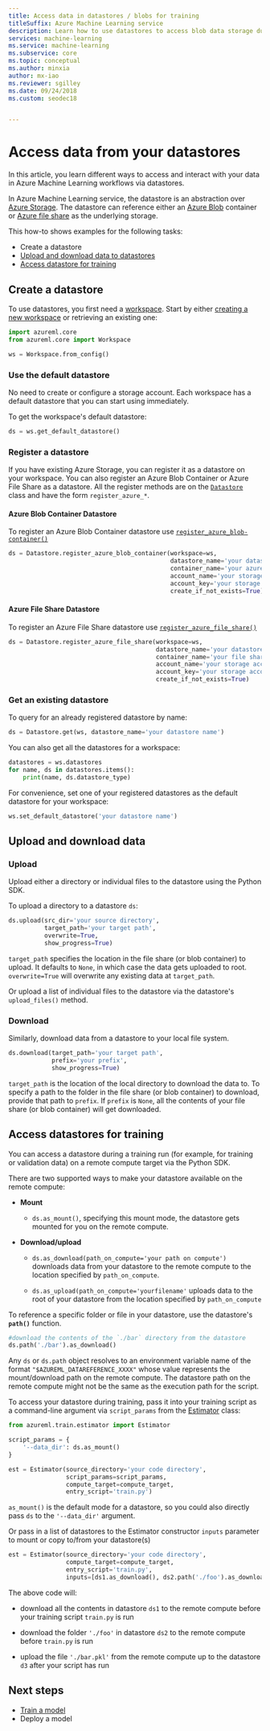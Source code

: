 ```yaml
---
title: Access data in datastores / blobs for training
titleSuffix: Azure Machine Learning service
description: Learn how to use datastores to access blob data storage during training with Azure Machine Learning service
services: machine-learning
ms.service: machine-learning
ms.subservice: core
ms.topic: conceptual
ms.author: minxia
author: mx-iao
ms.reviewer: sgilley
ms.date: 09/24/2018
ms.custom: seodec18


---
```


# Access data from your datastores
In this article, you learn different ways to access and interact with your data in Azure Machine Learning workflows via datastores.

In Azure Machine Learning service, the datastore is an abstraction over [Azure Storage](https://docs.microsoft.com/azure/storage/common/storage-introduction). The datastore can reference either an [Azure Blob](https://docs.microsoft.com/azure/storage/blobs/storage-blobs-introduction) container or [Azure file share](https://docs.microsoft.com/azure/storage/files/storage-files-introduction) as the underlying storage. 

This how-to shows examples for the following tasks: 
* Create a datastore
* [Upload and download data to datastores](#upload-and-download-data)
* [Access datastore for training](#access-datastores-for-training)

## Create a datastore
To use datastores, you first need a [workspace](concept-azure-machine-learning-architecture.md#workspace). Start by either [creating a new workspace](quickstart-create-workspace-with-python.md) or retrieving an existing one:

```Python
import azureml.core
from azureml.core import Workspace

ws = Workspace.from_config()
```

### Use the default datastore
No need to create or configure a storage account.  Each workspace has a default datastore that you can start using immediately.

To get the workspace's default datastore:
```Python
ds = ws.get_default_datastore()
```

### Register a datastore
If you have existing Azure Storage, you can register it as a datastore on your workspace. You can also register an Azure Blob Container or Azure File Share as a datastore. All the register methods are on the [`Datastore`](https://docs.microsoft.com/python/api/azureml-core/azureml.core.datastore(class)?view=azure-ml-py) class and have the form `register_azure_*`.

#### Azure Blob Container Datastore
To register an Azure Blob Container datastore use [`register_azure_blob-container()`](https://docs.microsoft.com/python/api/azureml-core/azureml.core.datastore(class)?view=azure-ml-py#register-azure-blob-container-workspace--datastore-name--container-name--account-name--sas-token-none--account-key-none--protocol-none--endpoint-none--overwrite-false--create-if-not-exists-false--skip-validation-false-:)

```Python
ds = Datastore.register_azure_blob_container(workspace=ws, 
                                             datastore_name='your datastore name', 
                                             container_name='your azure blob container name',
                                             account_name='your storage account name', 
                                             account_key='your storage account key',
                                             create_if_not_exists=True)
```

#### Azure File Share Datastore
To register an Azure File Share datastore use [`register_azure_file_share()`](https://docs.microsoft.com/python/api/azureml-core/azureml.core.datastore(class)?view=azure-ml-py#register-azure-file-share-workspace--datastore-name--file-share-name--account-name--sas-token-none--account-key-none--protocol-none--endpoint-none--overwrite-false--create-if-not-exists-false--skip-validation-false-)

```Python
ds = Datastore.register_azure_file_share(workspace=ws, 
                                         datastore_name='your datastore name', 
                                         container_name='your file share name',
                                         account_name='your storage account name', 
                                         account_key='your storage account key',
                                         create_if_not_exists=True)
```

### Get an existing datastore
To query for an already registered datastore by name:

```Python
ds = Datastore.get(ws, datastore_name='your datastore name')
```

You can also get all the datastores for a workspace:

```Python
datastores = ws.datastores
for name, ds in datastores.items():
    print(name, ds.datastore_type)
```

For convenience, set one of your registered datastores as the default datastore for your workspace:

```Python
ws.set_default_datastore('your datastore name')
```

## Upload and download data
### Upload
Upload either a directory or individual files to the datastore using the Python SDK.

To upload a directory to a datastore `ds`:

```Python
ds.upload(src_dir='your source directory',
          target_path='your target path',
          overwrite=True,
          show_progress=True)
```
`target_path` specifies the location in the file share (or blob container) to upload. It defaults to `None`, in which case the data gets uploaded to root. `overwrite=True` will overwrite any existing data at `target_path`.

Or upload a list of individual files to the datastore via the datastore's `upload_files()` method.

### Download
Similarly, download data from a datastore to your local file system.

```Python
ds.download(target_path='your target path',
            prefix='your prefix',
            show_progress=True)
```
`target_path` is the location of the local directory to download the data to. To specify a path to the folder in the file share (or blob container) to download, provide that path to `prefix`. If `prefix` is `None`, all the contents of your file share (or blob container) will get downloaded.

## Access datastores for training
You can access a datastore during a training run (for example, for training or validation data) on a remote compute target via the Python SDK.

There are two supported ways to make your datastore available on the remote compute:
* **Mount**  
    * `ds.as_mount()`, specifying this mount mode, the datastore gets mounted for you on the remote compute. 

* **Download/upload**  
    * `ds.as_download(path_on_compute='your path on compute')` downloads data from your datastore to the remote compute to the location specified by `path_on_compute`.

    * `ds.as_upload(path_on_compute='yourfilename'` uploads data to the root of your datastore from the location specified by `path_on_compute`
    
To reference a specific folder or file in your datastore, use the datastore's **`path()`** function.

```Python
#download the contents of the `./bar` directory from the datastore 
ds.path('./bar').as_download()
```
Any `ds` or `ds.path` object resolves to an environment variable name of the format `"$AZUREML_DATAREFERENCE_XXXX"` whose value represents the mount/download path on the remote compute. The datastore path on the remote compute might not be the same as the execution path for the script.

To access your datastore during training, pass it into your training script as a command-line argument via `script_params` from the [Estimator](https://docs.microsoft.com/python/api/azureml-train-core/azureml.train.estimator.estimator?view=azure-ml-py) class:

```Python
from azureml.train.estimator import Estimator

script_params = {
    '--data_dir': ds.as_mount()
}

est = Estimator(source_directory='your code directory',
                script_params=script_params,
                compute_target=compute_target,
                entry_script='train.py')
```
`as_mount()` is the default mode for a datastore, so you could also directly pass `ds` to the `'--data_dir'` argument.

Or pass in a list of datastores to the Estimator constructor `inputs` parameter to mount or copy to/from your datastore(s)

```Python
est = Estimator(source_directory='your code directory',
                compute_target=compute_target,
                entry_script='train.py',
                inputs=[ds1.as_download(), ds2.path('./foo').as_download(), ds3.as_upload(path_on_compute='./bar.pkl')])
```

The above code will:

* download all the contents in datastore `ds1` to the remote compute before your training script `train.py` is run

* download the folder `'./foo'` in datastore `ds2` to the remote compute before `train.py` is run

* upload the file `'./bar.pkl'` from the remote compute up to the datastore `d3` after your script has run

## Next steps

* [Train a model](how-to-train-ml-models.md)
* Deploy a model

